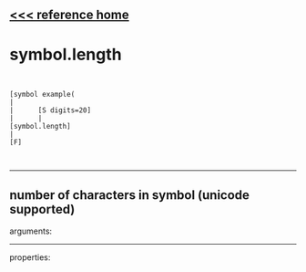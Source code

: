 [<<< reference home](ceammc_lib.md)
---

# symbol.length

```


[symbol example(
|
|      [S digits=20]
|      |
[symbol.length]
|
[F]

            
```
---
number of characters in symbol (unicode supported)
---
arguments:


---
properties:


